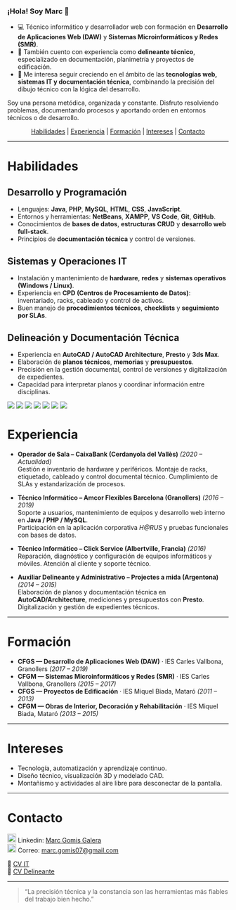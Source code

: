 ### ¡Hola! Soy Marc 👋

- 💻 Técnico informático y desarrollador web con formación en **Desarrollo de Aplicaciones Web (DAW)** y **Sistemas Microinformáticos y Redes (SMR)**.  
- 📐 También cuento con experiencia como **delineante técnico**, especializado en documentación, planimetría y proyectos de edificación.  
- 🚀 Me interesa seguir creciendo en el ámbito de las **tecnologías web, sistemas IT y documentación técnica**, combinando la precisión del dibujo técnico con la lógica del desarrollo.

Soy una persona metódica, organizada y constante. Disfruto resolviendo problemas, documentando procesos y aportando orden en entornos técnicos o de desarrollo.

<div align="center">

[Habilidades](#Habilidades) |
[Experiencia](#Experiencia) |
[Formación](#Formación) |
[Intereses](#Intereses) |
[Contacto](#Contacto)

</div>

---

# Habilidades

## Desarrollo y Programación
- Lenguajes: **Java**, **PHP**, **MySQL**, **HTML**, **CSS**, **JavaScript**.  
- Entornos y herramientas: **NetBeans**, **XAMPP**, **VS Code**, **Git**, **GitHub**.  
- Conocimientos de **bases de datos**, **estructuras CRUD** y **desarrollo web full-stack**.  
- Principios de **documentación técnica** y control de versiones.

## Sistemas y Operaciones IT
- Instalación y mantenimiento de **hardware**, **redes** y **sistemas operativos (Windows / Linux)**.  
- Experiencia en **CPD (Centros de Procesamiento de Datos)**: inventariado, racks, cableado y control de activos.  
- Buen manejo de **procedimientos técnicos**, **checklists** y **seguimiento por SLAs**.

## Delineación y Documentación Técnica
- Experiencia en **AutoCAD / AutoCAD Architecture**, **Presto** y **3ds Max**.  
- Elaboración de **planos técnicos**, **memorias** y **presupuestos**.  
- Precisión en la gestión documental, control de versiones y digitalización de expedientes.  
- Capacidad para interpretar planos y coordinar información entre disciplinas.

![](https://img.shields.io/badge/Code-Java-informational?style=flat&logo=java&logoColor=white&color=2bbc8a)
![](https://img.shields.io/badge/Code-PHP-informational?style=flat&logo=php&logoColor=white&color=2bbc8a)
![](https://img.shields.io/badge/Code-MySQL-informational?style=flat&logo=mysql&logoColor=white&color=2bbc8a)
![](https://img.shields.io/badge/Code-JavaScript-informational?style=flat&logo=javascript&logoColor=white&color=2bbc8a)
![](https://img.shields.io/badge/Tools-AutoCAD-informational?style=flat&logo=autodesk&logoColor=white&color=2bbc8a)
![](https://img.shields.io/badge/OS-Linux-informational?style=flat&logo=linux&logoColor=white&color=2bbc8a)
![](https://img.shields.io/badge/Tools-Git-informational?style=flat&logo=git&logoColor=white&color=2bbc8a)

<!--
<a href="https://github.com/lordimagin">
  <img align="center" src="https://github-readme-stats.vercel.app/api?username=lordimagin&show_icons=true&line_height=27&count_private=true&title_color=ffffff&text_color=c9cacc&icon_color=2bbc8a&bg_color=1d1f21" alt="Estadísticas de GitHub de Marc" />
</a>
<a href="https://github.com/lordimagin">
  <img align="center" src="https://github-readme-stats.vercel.app/api/top-langs/?username=lordimagin&hide=java,html,tex&title_color=ffffff&text_color=c9cacc&icon_color=2bbc8a&bg_color=1d1f21&langs_count=3" />
</a>
-->

# Experiencia

- **Operador de Sala – CaixaBank (Cerdanyola del Vallès)** *(2020 – Actualidad)*  
  Gestión e inventario de hardware y periféricos. Montaje de racks, etiquetado, cableado y control documental técnico. Cumplimiento de SLAs y estandarización de procesos.

- **Técnico Informático – Amcor Flexibles Barcelona (Granollers)** *(2016 – 2019)*  
  Soporte a usuarios, mantenimiento de equipos y desarrollo web interno en **Java / PHP / MySQL**.  
  Participación en la aplicación corporativa *H@RUS* y pruebas funcionales con bases de datos.

- **Técnico Informático – Click Service (Albertville, Francia)** *(2016)*  
  Reparación, diagnóstico y configuración de equipos informáticos y móviles. Atención al cliente y soporte técnico.

- **Auxiliar Delineante y Administrativo – Projectes a mida (Argentona)** *(2014 – 2015)*  
  Elaboración de planos y documentación técnica en **AutoCAD/Architecture**, mediciones y presupuestos con **Presto**.  
  Digitalización y gestión de expedientes técnicos.

---

# Formación

- **CFGS — Desarrollo de Aplicaciones Web (DAW)** · IES Carles Vallbona, Granollers *(2017 – 2019)*  
- **CFGM — Sistemas Microinformáticos y Redes (SMR)** · IES Carles Vallbona, Granollers *(2015 – 2017)*  
- **CFGS — Proyectos de Edificación** · IES Miquel Biada, Mataró *(2011 – 2013)*  
- **CFGM — Obras de Interior, Decoración y Rehabilitación** · IES Miquel Biada, Mataró *(2013 – 2015)* 

---

# Intereses

- Tecnología, automatización y aprendizaje continuo.  
- Diseño técnico, visualización 3D y modelado CAD.  
- Montañismo y actividades al aire libre para desconectar de la pantalla.  

---

# Contacto

<img src="https://cdn4.iconfinder.com/data/icons/social-messaging-ui-color-shapes-2-free/128/social-linkedin-circle-512.png" width="20" height="20"/> Linkedin: [Marc Gomis Galera](https://www.linkedin.com/in/marc-gomis-galera/)  
<img src="https://cdn4.iconfinder.com/data/icons/miu-black-social-2/60/mail-512.png" width="20" height="20"/> Correo: [marc.gomis07@gmail.com](mailto:marc.gomis07@gmail.com)

📰 [CV IT](./CV/Marc_Gomis_CV_2025_IT.pdf)  
📰 [CV Delineante](./CV/Marc_Gomis_CV_2025_Del.pdf)

---

> “La precisión técnica y la constancia son las herramientas más fiables del trabajo bien hecho.”
